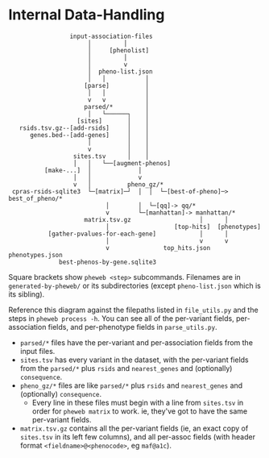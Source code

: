 # Internal Data-Handling
```
                 input-association-files
                      │         │
                      │     [phenolist]
                      │         │
                      │         v
                      │  pheno-list.json
                      │   │           │
                     [parse]          │
                      │   │           │
                      v   v           │
                     parsed/*         │
                      │   └──────┐    │
                   [sites]       │    │
   rsids.tsv.gz--[add-rsids]     │    │
      genes.bed--[add-genes]     │    │
                      │          │    │
                      v          │    │
                  sites.tsv      │    │
                  │   │   └──[augment-phenos]
          [make-...]  │             │
                  │   │             v
                  v   │          pheno_gz/*
 cpras-rsids-sqlite3  └─[matrix]─┘  │  │  └─[best-of-pheno]─> best_of_pheno/*
                           │        │  └─[qq]-> qq/*  
                           v        └─[manhattan]-> manhattan/*
                     matrix.tsv.gz                   │      │
                           │                  [top-hits]  [phenotypes]
           [gather-pvalues-for-each-gene]            │      │
                           │                         v      v
                           v               top_hits.json  phenotypes.json
              best-phenos-by-gene.sqlite3
```

Square brackets show `pheweb <step>` subcommands.
Filenames are in `generated-by-pheweb/` or its subdirectories (except `pheno-list.json` which is its sibling).

Reference this diagram against the filepaths listed in `file_utils.py` and the steps in `pheweb process -h`.
You can see all of the per-variant fields, per-association fields, and per-phenotype fields in `parse_utils.py`.

- `parsed/*` files have the per-variant and per-association fields from the input files.
- `sites.tsv` has every variant in the dataset, with the per-variant fields from the `parsed/*` plus `rsids` and `nearest_genes` and (optionally) `consequence`.
- `pheno_gz/*` files are like `parsed/*` plus `rsids` and `nearest_genes` and (optionally) `consequence`.
    - Every line in these files must begin with a line from `sites.tsv` in order for `pheweb matrix` to work.  ie, they've got to have the same per-variant fields.
- `matrix.tsv.gz` contains all the per-variant fields (ie, an exact copy of `sites.tsv` in its left few columns), and all per-assoc fields (with header format `<fieldname>@<phenocode>`, eg `maf@a1c`).
